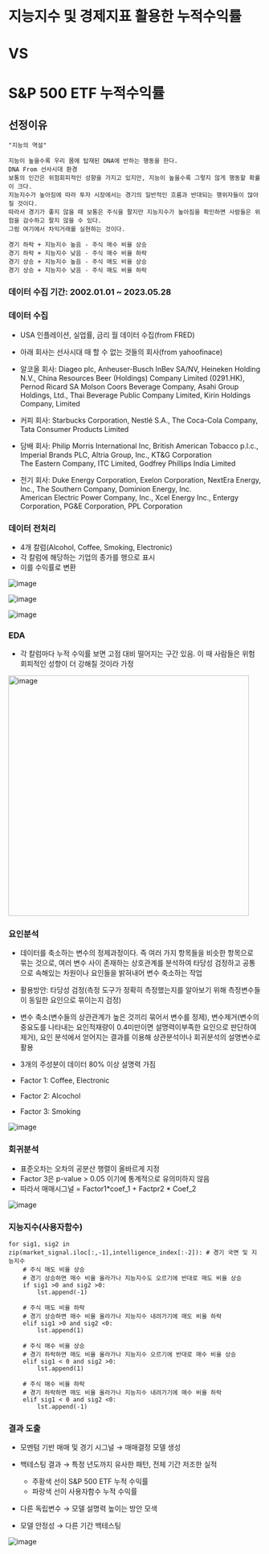 # 지능지수 및 경제지표 활용한 누적수익률 
# VS 
# S&P 500 ETF 누적수익률

## 선정이유

```
"지능의 역설"

지능이 높을수록 우리 몸에 탑재된 DNA에 반하는 행동을 한다.   
DNA From 선사시대 환경   
보통의 인간은 위험회피적인 성향을 가지고 있지만, 지능이 높을수록 그렇지 않게 행동할 확률이 크다.   
지능지수가 높아짐에 따라 투자 시장에서는 경기의 일반적인 흐름과 반대되는 행위자들이 많아질 것이다.   
따라서 경기가 좋지 않을 때 보통은 주식을 팔지만 지능지수가 높아짐을 확인하면 사람들은 위험을 감수하고 팔지 않을 수 있다.   
그럼 여기에서 차익거래를 실현하는 것이다.   

경기 하락 + 지능지수 높음 - 주식 매수 비율 상승
경기 하락 + 지능지수 낮음 - 주식 매수 비율 하락   
경기 상승 + 지능지수 높음 - 주식 매도 비율 상승
경기 상승 + 지능지수 낮음 - 주식 매도 비율 하락   
```

### 데이터 수집 기간: 2002.01.01 ~ 2023.05.28

### 데이터 수집

  * USA 인플레이션, 실업률, 금리 월 데이터 수집(from FRED)

  * 아래 회사는 선사시대 때 할 수 없는 것들의 회사(from yahoofinace)
    
  * 알코올 회사: Diageo plc, Anheuser-Busch InBev SA/NV, Heineken Holding N.V., China Resources Beer (Holdings) Company Limited (0291.HK), Pernod Ricard SA
                Molson Coors Beverage Company, Asahi Group Holdings, Ltd.,  Thai Beverage Public Company Limited, Kirin Holdings Company, Limited   

  * 커피 회사: Starbucks Corporation, Nestlé S.A., The Coca-Cola Company, Tata Consumer Products Limited   

  * 담배 회사: Philip Morris International Inc, British American Tobacco p.l.c., Imperial Brands PLC, Altria Group, Inc., KT&G Corporation    
              The Eastern Company, ITC Limited, Godfrey Phillips India Limited

  * 전기 회사: Duke Energy Corporation, Exelon Corporation, NextEra Energy, Inc., The Southern Company, Dominion Energy, Inc.     
              American Electric Power Company, Inc., Xcel Energy Inc., Entergy Corporation, PG&E Corporation, PPL Corporation   
    
### 데이터 전처리
* 4개 칼럼(Alcohol, Coffee, Smoking, Electronic)
* 각 칼럼에 해당하는 기업의 종가를 행으로 표시
* 이를 수익률로 변환


![image](https://github.com/Developerinsight/intelligence-index/assets/123748877/9e69b17a-daa5-4de3-b1c0-6afeb0bd10aa)

![image](https://github.com/Developerinsight/intelligence-index/assets/123748877/83b79d98-616d-46cc-b851-04c38dfb4448)

![image](https://github.com/Developerinsight/intelligence-index/assets/123748877/268d7c2b-ed95-42b1-8c67-0064479cfc3b)

### EDA

* 각 칼럼마다 누적 수익률 보면 고점 대비 떨어지는 구간 있음. 이 때 사람들은 위험회피적인 성향이 더 강해질 것이라 가정
<img width="479" alt="image" src="https://github.com/Developerinsight/intelligence-index/assets/123748877/80f962a4-f372-40dd-88cd-0c43086a2438">


### 요인분석

* 데이터를 축소하는 변수의 정제과정이다. 즉 여러 가지 항목들을 비슷한 항목으로 묶는 것으로, 여러 변수 사이 존재하는 상호관계를 분석하여 타당성 검정하고 공통으로 속해있는 차원이나 요인들을 밝혀내어 변수 축소하는 작업   
* 활용방안: 타당성 검정(측정 도구가 정확히 측정했는지를 알아보기 위해 측정변수들이 동일한 요인으로 묶이는지 검정)   
* 변수 축소(변수들의 상관관계가 높은 것끼리 묶어서 변수를 정제), 변수제거(변수의 중요도를 나타내는 요인적재량이 0.4미만이면 설명력이부족한 요인으로 판단하여 제거), 요인 분석에서 얻어지는 결과를 이용해 상관분석이나 회귀분석의 설명변수로 활용

* 3개의 주성분이 데이터 80% 이상 설명력 가짐
* Factor 1: Coffee, Electronic
* Factor 2: Alcochol
* Factor 3: Smoking
  
![image](https://github.com/Developerinsight/intelligence-index/assets/123748877/a576edf8-4344-4f22-80d7-78c6fb6c818e)


### 회귀분석
* 표준오차는 오차의 공분산 행렬이 올바르게 지정
* Factor 3은 p-value > 0.05 이기에 통계적으로 유의미하지 않음
* 따라서 매매시그널 = Factor1*coef_1 + Factpr2 * Coef_2
  
![image](https://github.com/Developerinsight/intelligence-index/assets/123748877/0b3c76b6-5653-44a0-9787-c6c89fa5a62e)


### 지능지수(사용자함수)
```
for sig1, sig2 in zip(market_signal.iloc[:,-1],intelligence_index[:-2]): # 경기 국면 및 지능지수 
    # 주식 매도 비율 상승
    # 경기 상승하면 매수 비율 올라가나 지능지수도 오르기에 반대로 매도 비율 상승
    if sig1 >0 and sig2 >0:  
        lst.append(-1)

    # 주식 매도 비율 하락
    # 경기 상승하면 매수 비율 올라가나 지능지수 내려가기에 매도 비율 하락
    elif sig1 >0 and sig2 <0: 
        lst.append(1)

    # 주식 매수 비율 상승
    # 경기 하락하면 매도 비율 올라가나 지능지수 오르기에 반대로 매수 비율 상승
    elif sig1 < 0 and sig2 >0: 
        lst.append(1)

    # 주식 매수 비율 하락
    # 경기 하락하면 매도 비율 올라가나 지능지수 내려가기에 매수 비율 하락
    elif sig1 < 0 and sig2 <0: 
        lst.append(-1)
```

### 결과 도출
* 모멘텀 기반 매매 및 경기 시그널  → 매매결정 모델 생성

* 백테스팅 결과 → 특정 년도까지 유사한 패턴, 전체 기간 저조한 실적
  * 주황색 선이 S&P 500 ETF 누적 수익률
  * 파랑색 선이 사용자함수 누적 수익률
     
* 다른 독립변수 → 모델 설명력 높이는 방안 모색

* 모델 안정성 → 다른 기간 백테스팅

![image](https://github.com/Developerinsight/intelligence-index/assets/123748877/bfdc07f4-1731-4709-83dd-8581616fbe77)
